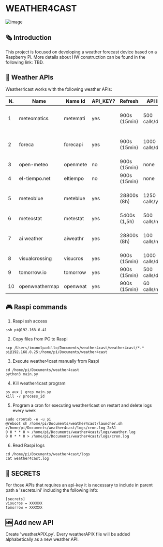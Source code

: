 # WEATHER4CAST
![image](https://github.com/imanolpadillo/weather4cast/assets/67315499/6c641faf-240b-4e6a-9bad-6b02a9b2b7c2)

## 🗞️ Introduction
This project is focused on developing a weather forecast device based on a Raspberry Pi. More details about HW construction can be found in the following link: TBD.


## 🔌 Weather APIs
Weather4cast works with the following weather APIs:

N. | Name | Name Id | API_KEY? | Refresh | API limit | url 
--- | --- | --- | --- |--- |--- |--- 
1 | meteomatics | metemati | yes | 900s (15min) | 500 calls/day | [https://www.meteomatics.com/en/api/getting-started/](https://www.meteomatics.com/en/api/getting-started/) 
2 | foreca | forecapi | yes | 900s (15min) | 1000 calls/day | [https://rapidapi.com/foreca-ltd-foreca-ltd-default/api/foreca-weather](https://rapidapi.com/foreca-ltd-foreca-ltd-default/api/foreca-weather)
3 | open-meteo | openmete | no | 900s (15min) | none | [https://open-meteo.com/en/docs](https://open-meteo.com/en/docs) 
4 | el-tiempo.net | eltiempo | no | 900s (15min) | none | [https://www.el-tiempo.net/api](https://www.el-tiempo.net/api)
5 | meteoblue | meteblue | yes | 28800s  (8h) | 1250 calls/year| [https://docs.meteoblue.com/en/weather-apis/packages-api/overview](https://docs.meteoblue.com/en/weather-apis/packages-api/overview)
6 | meteostat | metestat | yes | 5400s (1,5h) | 500 calls/month | [https://dev.meteostat.net/api/](https://dev.meteostat.net/api/)
7 | ai weather | aiweathr | yes | 28800s  (8h) | 100 calls/month | [https://rapidapi.com/MeteosourceWeather/api/ai-weather-by-meteosource/](https://rapidapi.com/MeteosourceWeather/api/ai-weather-by-meteosource/)
8 | visualcrossing | visucros | yes | 900s (15min) | 1000 calls/day | [https://www.visualcrossing.com](https://www.visualcrossing.com)
9 | tomorrow.io | tomorrow | yes | 900s (15min) | 500 calls/day | [https://api.tomorrow.io/](https://api.tomorrow.io/)
10 | openweathermap | openweat | yes | 900s (15min) | 60 calls/min | [https://openweathermap.org/api](https://openweathermap.org/api)


## 🎮 Raspi commands

 1.  Raspi ssh access
```
ssh pi@192.168.0.41
```

 2. Copy files from PC to Raspi
```
scp /Users/imanolpadillo/Documents/weather4cast/weather4cast/*.* pi@192.168.0.25:/home/pi/Documents/weather4cast
````

 3. Execute weather4cast manually from Raspi
```
cd /home/pi/Documents/weather4cast
python3 main.py
```

 4. Kill weather4cast program
```
ps aux | grep main.py
kill -7 process_id
```

 5. Program a cron for executing weather4cast on restart and delete logs every week
```
sudo crontab -e -u pi
@reboot sh /home/pi/Documents/weather4cast/launcher.sh >/home/pi/Documents/weather4cast/logs/cron.log 2>&1
0 0 * * 0 > /home/pi/Documents/weather4cast/logs/weather.log
0 0 * * 0 > /home/pi/Documents/weather4cast/logs/cron.log
```

 6. Read Raspi logs
```
cd /home/pi/Documents/weather4cast/logs
cat weather4cast.log
```


## 🔏 SECRETS
For those APIs that requires an api-key it is necessary to include in parent path a 'secrets.ini' including the following info:
```
[secrets]
visucros = XXXXXX
tomorrow = XXXXXX
```


## 🆕 Add new API
Create 'weatherAPIX.py'. Every weatherAPIX file will be added alphabetically as a new weather API.

